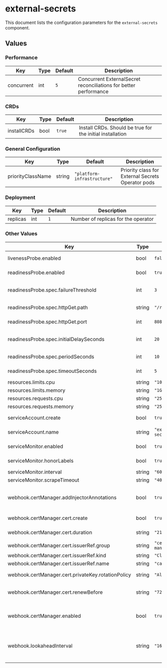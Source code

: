 # external-secrets

This document lists the configuration parameters for the `external-secrets` component.

## Values

### Performance

| Key | Type | Default | Description |
|-----|------|---------|-------------|
| concurrent | int | `5` | Concurrent ExternalSecret reconciliations for better performance |

### CRDs

| Key | Type | Default | Description |
|-----|------|---------|-------------|
| installCRDs | bool | `true` | Install CRDs. Should be true for the initial installation |

### General Configuration

| Key | Type | Default | Description |
|-----|------|---------|-------------|
| priorityClassName | string | `"platform-infrastructure"` | Priority class for External Secrets Operator pods |

### Deployment

| Key | Type | Default | Description |
|-----|------|---------|-------------|
| replicas | int | `1` | Number of replicas for the operator |

### Other Values

| Key | Type | Default | Description |
|-----|------|---------|-------------|
| livenessProbe.enabled | bool | `false` | Enable liveness probe |
| readinessProbe.enabled | bool | `true` | Enable readiness probe |
| readinessProbe.spec.failureThreshold | int | `3` | Failure threshold for readiness probe |
| readinessProbe.spec.httpGet.path | string | `"/readyz"` | Readiness probe path |
| readinessProbe.spec.httpGet.port | int | `8081` | Readiness probe port |
| readinessProbe.spec.initialDelaySeconds | int | `20` | Initial delay before readiness probe |
| readinessProbe.spec.periodSeconds | int | `10` | Period between readiness probes |
| readinessProbe.spec.timeoutSeconds | int | `5` | Timeout for readiness probe |
| resources.limits.cpu | string | `"1000m"` | CPU limit |
| resources.limits.memory | string | `"1Gi"` | Memory limit |
| resources.requests.cpu | string | `"250m"` | CPU request |
| resources.requests.memory | string | `"256Mi"` | Memory request |
| serviceAccount.create | bool | `true` | Create service account |
| serviceAccount.name | string | `"external-secrets"` | Service account name |
| serviceMonitor.enabled | bool | `true` | Enable ServiceMonitor |
| serviceMonitor.honorLabels | bool | `true` | Honor labels from service |
| serviceMonitor.interval | string | `"60s"` | Scrape interval |
| serviceMonitor.scrapeTimeout | string | `"40s"` | Scrape timeout |
| webhook.certManager.addInjectorAnnotations | bool | `true` | Automatically inject CA into webhooks and CRDs |
| webhook.certManager.cert.create | bool | `true` | Create certificate resource |
| webhook.certManager.cert.duration | string | `"2160h"` | Certificate lifetime (90 days) |
| webhook.certManager.cert.issuerRef.group | string | `"cert-manager.io"` | Issuer group |
| webhook.certManager.cert.issuerRef.kind | string | `"ClusterIssuer"` | Issuer kind |
| webhook.certManager.cert.issuerRef.name | string | `"ca-issuer"` | Issuer name |
| webhook.certManager.cert.privateKey.rotationPolicy | string | `"Always"` | Private key rotation policy |
| webhook.certManager.cert.renewBefore | string | `"720h"` | Renew certificate 30 days before expiry |
| webhook.certManager.enabled | bool | `true` | Enable cert-manager for webhook certificates |
| webhook.lookaheadInterval | string | `"168h"` | Certificate validity lookahead interval (must be less than cert.renewBefore) |